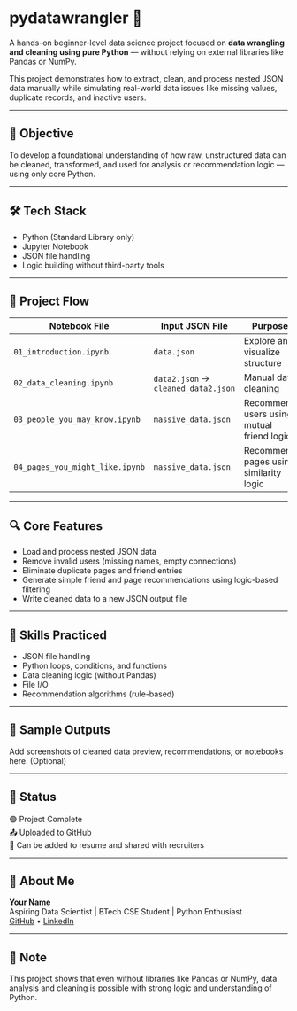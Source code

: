# pydatawrangler 🧠

A hands-on beginner-level data science project focused on **data wrangling and cleaning using pure Python** — without relying on external libraries like Pandas or NumPy.

This project demonstrates how to extract, clean, and process nested JSON data manually while simulating real-world data issues like missing values, duplicate records, and inactive users.

---

## 📌 Objective

To develop a foundational understanding of how raw, unstructured data can be cleaned, transformed, and used for analysis or recommendation logic — using only core Python.

---

## 🛠️ Tech Stack

- Python (Standard Library only)
- Jupyter Notebook
- JSON file handling
- Logic building without third-party tools

---

## 📁 Project Flow

| Notebook File                      | Input JSON File         | Purpose                          |
|-----------------------------------|--------------------------|----------------------------------|
| `01_introduction.ipynb`           | `data.json`              | Explore and visualize structure  |
| `02_data_cleaning.ipynb`          | `data2.json` → `cleaned_data2.json` | Manual data cleaning       |
| `03_people_you_may_know.ipynb`    | `massive_data.json`      | Recommend users using mutual friend logic |
| `04_pages_you_might_like.ipynb`   | `massive_data.json`      | Recommend pages using similarity logic |

---

## 🔍 Core Features

- Load and process nested JSON data
- Remove invalid users (missing names, empty connections)
- Eliminate duplicate pages and friend entries
- Generate simple friend and page recommendations using logic-based filtering
- Write cleaned data to a new JSON output file

---

## 🎯 Skills Practiced

- JSON file handling
- Python loops, conditions, and functions
- Data cleaning logic (without Pandas)
- File I/O
- Recommendation algorithms (rule-based)

---

## 📸 Sample Outputs

Add screenshots of cleaned data preview, recommendations, or notebooks here. (Optional)

---

## 📌 Status

🟢 Project Complete  
📤 Uploaded to GitHub  
📝 Can be added to resume and shared with recruiters

---

## 👤 About Me

**Your Name**  
Aspiring Data Scientist | BTech CSE Student | Python Enthusiast  
[GitHub](https://github.com/debashish-5) • [LinkedIn](https://linkedin.com/in/yourprofile)

---

## 💬 Note

This project shows that even without libraries like Pandas or NumPy, data analysis and cleaning is possible with strong logic and understanding of Python.
